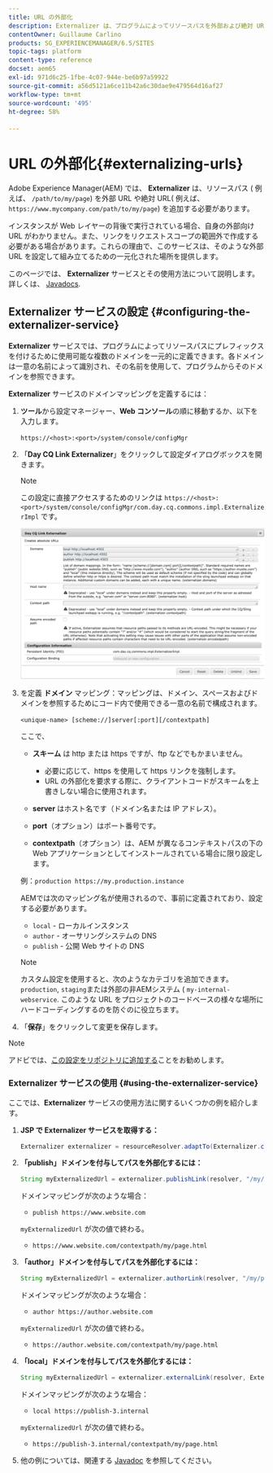 ```yaml
---
title: URL の外部化
description: Externalizer は、プログラムによってリソースパスを外部および絶対 URL に変換できる OSGi サービスです
contentOwner: Guillaume Carlino
products: SG_EXPERIENCEMANAGER/6.5/SITES
topic-tags: platform
content-type: reference
docset: aem65
exl-id: 971d6c25-1fbe-4c07-944e-be6b97a59922
source-git-commit: a56d5121a6ce11b42a6c30dae9e479564d16af27
workflow-type: tm+mt
source-wordcount: '495'
ht-degree: 58%

---
```


# URL の外部化{#externalizing-urls}

Adobe Experience Manager(AEM) では、 **Externalizer** は、リソースパス ( 例えば、 `/path/to/my/page`) を外部 URL や絶対 URL( 例えば、 `https://www.mycompany.com/path/to/my/page`) を追加する必要があります。

インスタンスが Web レイヤーの背後で実行されている場合、自身の外部向け URL がわかりません。また、リンクをリクエストスコープの範囲外で作成する必要がある場合があります。これらの理由で、このサービスは、そのような外部 URL を設定して組み立てるための一元化された場所を提供します。

このページでは、 **Externalizer** サービスとその使用方法について説明します。 詳しくは、 [Javadocs](https://developer.adobe.com/experience-manager/reference-materials/6-5/javadoc/com/day/cq/commons/Externalizer.html).

## Externalizer サービスの設定 {#configuring-the-externalizer-service}

**Externalizer** サービスでは、プログラムによってリソースパスにプレフィックスを付けるために使用可能な複数のドメインを一元的に定義できます。各ドメインは一意の名前によって識別され、その名前を使用して、プログラムからそのドメインを参照できます。

**Externalizer** サービスのドメインマッピングを定義するには：

1. **ツール**&#x200B;から設定マネージャー、**Web コンソール**&#x200B;の順に移動するか、以下を入力します。

   `https://<host>:<port>/system/console/configMgr`

1. 「**Day CQ Link Externalizer**」をクリックして設定ダイアログボックスを開きます。

   >[!NOTE]
   >
   >この設定に直接アクセスするためのリンクは `https://<host>:<port>/system/console/configMgr/com.day.cq.commons.impl.ExternalizerImpl` です。

   ![aem-externalizer-01](assets/aem-externalizer-01.png)

1. を定義 **ドメイン** マッピング：マッピングは、ドメイン、スペースおよびドメインを参照するためにコード内で使用できる一意の名前で構成されます。

   `<unique-name> [scheme://]server[:port][/contextpath]`

   ここで、

   * **スキーム** は http または https ですが、ftp などでもかまいません。

      * 必要に応じて、https を使用して https リンクを強制します。
      * URL の外部化を要求する際に、クライアントコードがスキームを上書きしない場合に使用されます。

   * **server** はホスト名です（ドメイン名または IP アドレス）。
   * **port**（オプション）はポート番号です。
   * **contextpath**（オプション）は、AEM が異なるコンテキストパスの下の Web アプリケーションとしてインストールされている場合に限り設定します。

   例：`production https://my.production.instance`

   AEMでは次のマッピング名が使用されるので、事前に定義されており、設定する必要があります。

   * `local` - ローカルインスタンス
   * `author` - オーサリングシステムの DNS
   * `publish` - 公開 Web サイトの DNS

   >[!NOTE]
   >
   >カスタム設定を使用すると、次のようなカテゴリを追加できます。 `production`, `staging`または外部の非AEMシステム ( `my-internal-webservice`. このような URL をプロジェクトのコードベースの様々な場所にハードコーディングするのを防ぐのに役立ちます。

1. 「**保存**」をクリックして変更を保存します。

>[!NOTE]
>
>アドビでは、[この設定をリポジトリに追加する](/help/sites-deploying/configuring.md#addinganewconfigurationtotherepository)ことをお勧めします。

### Externalizer サービスの使用 {#using-the-externalizer-service}

ここでは、**Externalizer** サービスの使用方法に関するいくつかの例を紹介します。

1. **JSP で Externalizer サービスを取得する：**

   ```java
   Externalizer externalizer = resourceResolver.adaptTo(Externalizer.class);
   ```

1. **「publish」ドメインを付与してパスを外部化するには：**

   ```java
   String myExternalizedUrl = externalizer.publishLink(resolver, "/my/page") + ".html";
   ```

   ドメインマッピングが次のような場合：

   * `publish https://www.website.com`

   `myExternalizedUrl` が次の値で終わる。

   * `https://www.website.com/contextpath/my/page.html`

1. **「author」ドメインを付与してパスを外部化するには：**

   ```java
   String myExternalizedUrl = externalizer.authorLink(resolver, "/my/page") + ".html";
   ```

   ドメインマッピングが次のような場合：

   * `author https://author.website.com`

   `myExternalizedUrl` が次の値で終わる。

   * `https://author.website.com/contextpath/my/page.html`

1. **「local」ドメインを付与してパスを外部化するには：**

   ```java
   String myExternalizedUrl = externalizer.externalLink(resolver, Externalizer.LOCAL, "/my/page") + ".html";
   ```

   ドメインマッピングが次のような場合：

   * `local https://publish-3.internal`

   `myExternalizedUrl` が次の値で終わる。

   * `https://publish-3.internal/contextpath/my/page.html`

1. 他の例については、関連する [Javadoc](https://developer.adobe.com/experience-manager/reference-materials/6-5/javadoc/com/day/cq/commons/Externalizer.html) を参照してください。
